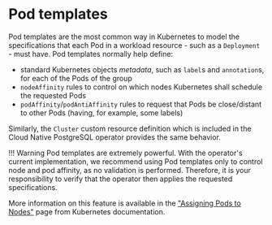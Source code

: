 # Pod templates

Pod templates are the most common way in Kubernetes to model the specifications
that each Pod in a workload resource - such as a `Deployment` - must have.  Pod
templates normally help define:

- standard Kubernetes objects *metadata*, such as `label`s and `annotation`s,
  for each of the Pods of the group
- `nodeAffinity` rules to control on which nodes Kubernetes shall schedule
  the requested Pods
- `podAffinity`/`podAntiAffinity` rules to request that Pods be close/distant
  to other Pods (having, for example, some labels)

Similarly, the `Cluster` custom resource definition which is included in the
Cloud Native PostgreSQL operator provides the same behavior.

!!! Warning
    Pod templates are extremely powerful. With the operator's current
    implementation, we recommend using Pod templates only to control node and
    pod affinity, as no validation is performed.
    Therefore, it is your responsibility to verify that the operator then
    applies the requested specifications.

More information on this feature is available in the
["Assigning Pods to Nodes"](https://kubernetes.io/docs/concepts/scheduling-eviction/assign-pod-node/)
page from Kubernetes documentation.
